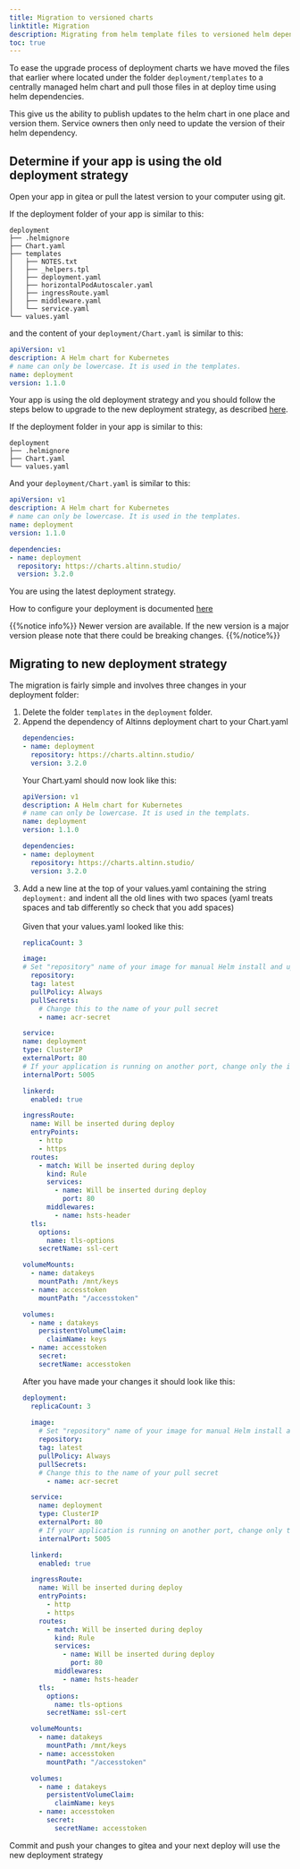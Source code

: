 ```yaml
---
title: Migration to versioned charts
linktitle: Migration
description: Migrating from helm template files to versioned helm dependency.
toc: true
---
```


To ease the upgrade process of deployment charts we have moved the files that earlier where located under the
folder `deployment/templates` to a centrally managed helm chart and pull those files in at deploy time using helm
dependencies.

This give us the ability to publish updates to the helm chart in one place and version them. Service owners then only
need to update the version of their helm dependency.

## Determine if your app is using the old deployment strategy
Open your app in gitea or pull the latest version to your computer using git.

If the deployment folder of your app is similar to this:
```
deployment
├── .helmignore
├── Chart.yaml
├── templates
│   ├── NOTES.txt
│   ├── _helpers.tpl
│   ├── deployment.yaml
│   ├── horizontalPodAutoscaler.yaml
│   ├── ingressRoute.yaml
│   ├── middleware.yaml
│   └── service.yaml
└── values.yaml

```
and the content of your `deployment/Chart.yaml` is similar to this:
```yaml
apiVersion: v1
description: A Helm chart for Kubernetes
# name can only be lowercase. It is used in the templates.
name: deployment
version: 1.1.0
```
Your app is using the old deployment strategy and you should follow the steps below to upgrade to the new deployment strategy, as described [here](#migrating-to-new-deployment-strategy).

If the deployment folder in your app is similar to this:
```
deployment
├── .helmignore
├── Chart.yaml
└── values.yaml
```
And your `deployment/Chart.yaml` is similar to this:
```yaml
apiVersion: v1
description: A Helm chart for Kubernetes
# name can only be lowercase. It is used in the templates.
name: deployment
version: 1.1.0

dependencies:
- name: deployment
  repository: https://charts.altinn.studio/
  version: 3.2.0
```

You are using the latest deployment strategy.

How to configure your deployment is documented [here](/en/altinn-studio/v8/reference/configuration/deployment)

{{%notice info%}}
Newer version are available. If the new version is a major version please note that there could be breaking changes.
{{%/notice%}}
## Migrating to new deployment strategy

The migration is fairly simple and involves three changes in your deployment folder:

1. Delete the folder `templates` in the `deployment` folder.
2. Append the dependency of Altinns deployment chart to your Chart.yaml
    ```yaml
    dependencies:
    - name: deployment
      repository: https://charts.altinn.studio/
      version: 3.2.0
    ```
   Your Chart.yaml should now look like this:
    ```yaml
    apiVersion: v1
    description: A Helm chart for Kubernetes
    # name can only be lowercase. It is used in the templats.
    name: deployment
    version: 1.1.0

    dependencies:
    - name: deployment
      repository: https://charts.altinn.studio/
      version: 3.2.0
    ```
3. Add a new line at the top of your values.yaml containing the string `deployment:` and indent all the old lines with
   two spaces (yaml treats spaces and tab differently so check that you add spaces) <br><br>Given that your values.yaml
   looked like this:
    ```yaml
    replicaCount: 3

    image:
    # Set "repository" name of your image for manual Helm install and upgrade.
      repository:
      tag: latest
      pullPolicy: Always
      pullSecrets:
        # Change this to the name of your pull secret
        - name: acr-secret

    service:
    name: deployment
    type: ClusterIP
    externalPort: 80
    # If your application is running on another port, change only the internal port.
    internalPort: 5005

    linkerd:
      enabled: true

    ingressRoute:
      name: Will be inserted during deploy
      entryPoints:
        - http
        - https
      routes:
        - match: Will be inserted during deploy
          kind: Rule
          services:
            - name: Will be inserted during deploy
              port: 80
          middlewares:
            - name: hsts-header
      tls:
        options:
          name: tls-options
        secretName: ssl-cert

    volumeMounts:
      - name: datakeys
        mountPath: /mnt/keys
      - name: accesstoken
        mountPath: "/accesstoken"

    volumes:
      - name : datakeys
        persistentVolumeClaim:
          claimName: keys
      - name: accesstoken
        secret:
        secretName: accesstoken
    ```
    After you have made your changes it should look like this:
    ```yaml
    deployment:
      replicaCount: 3
  
      image:
        # Set "repository" name of your image for manual Helm install and upgrade.
        repository:
        tag: latest
        pullPolicy: Always
        pullSecrets:
        # Change this to the name of your pull secret
          - name: acr-secret

      service:
        name: deployment
        type: ClusterIP
        externalPort: 80
        # If your application is running on another port, change only the internal port.
        internalPort: 5005

      linkerd:
        enabled: true

      ingressRoute:
        name: Will be inserted during deploy
        entryPoints:
          - http
          - https
        routes:
          - match: Will be inserted during deploy
            kind: Rule
            services:
              - name: Will be inserted during deploy
                port: 80
            middlewares:
              - name: hsts-header
        tls:
          options:
            name: tls-options
          secretName: ssl-cert

      volumeMounts:
        - name: datakeys
          mountPath: /mnt/keys
        - name: accesstoken
          mountPath: "/accesstoken"

      volumes:
        - name : datakeys
          persistentVolumeClaim:
            claimName: keys
        - name: accesstoken
          secret:
            secretName: accesstoken
    ```

Commit and push your changes to gitea and your next deploy will use the new deployment strategy
